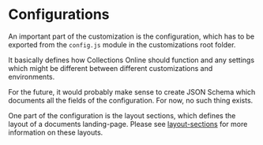 # Configurations

An important part of the customization is the configuration, which has to be
exported from the `config.js` module in the customizations root folder.

It basically defines how Collections Online should function and any settings
which might be different between different customizations and environments.

For the future, it would probably make sense to create JSON Schema which
documents all the fields of the configuration. For now, no such thing exists.

One part of the configuration is the layout sections, which defines the layout
of a documents landing-page. Please see [layout-sections](LAYOUT-SECTIONS.md)
for more information on these layouts.
